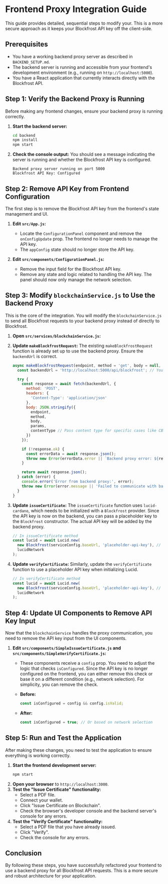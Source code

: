 
# Frontend Proxy Integration Guide

This guide provides detailed, sequential steps to modify your. This is a more secure approach as it keeps your Blockfrost API key off the client-side.

## Prerequisites

*   You have a working backend proxy server as described in `BACKEND_SETUP.md`.
*   The backend server is running and accessible from your frontend's development environment (e.g., running on `http://localhost:5000`).
*   You have a React application that currently interacts directly with the Blockfrost API.

## Step 1: Verify the Backend Proxy is Running

Before making any frontend changes, ensure your backend proxy is running correctly.

1.  **Start the backend server:**
    ```bash
    cd backend
    npm install
    npm start
    ```
2.  **Check the console output:** You should see a message indicating the server is running and whether the Blockfrost API key is configured.
    ```
    Backend proxy server running on port 5000
    Blockfrost API Key: Configured
    ```

## Step 2: Remove API Key from Frontend Configuration

The first step is to remove the Blockfrost API key from the frontend's state management and UI.

1.  **Edit `src/App.js`:**
    *   Locate the `ConfigurationPanel` component and remove the `onConfigUpdate` prop. The frontend no longer needs to manage the API key.
    *   The `appConfig` state should no longer store the API key.

2.  **Edit `src/components/ConfigurationPanel.js`:**
    *   Remove the input field for the Blockfrost API key.
    *   Remove any state and logic related to handling the API key. The panel should now only manage the network selection.

## Step 3: Modify `blockchainService.js` to Use the Backend Proxy

This is the core of the integration. You will modify the `blockchainService.js` to send all Blockfrost requests to your backend proxy instead of directly to Blockfrost.

1.  **Open `src/services/blockchainService.js`:**

2.  **Update `makeBlockfrostRequest`:** The existing `makeBlockfrostRequest` function is already set up to use the backend proxy. Ensure the `backendUrl` is correct.

    ```javascript
    async makeBlockfrostRequest(endpoint, method = 'get', body = null, params = null, contentType = 'application/json') {
      const backendUrl = 'http://localhost:5000/api/blockfrost'; // Your backend proxy URL

      try {
        const response = await fetch(backendUrl, {
          method: 'POST',
          headers: {
            'Content-Type': 'application/json'
          },
          body: JSON.stringify({
            endpoint,
            method,
            body,
            params,
            contentType // Pass content type for specific cases like CBOR
          })
        });

        if (!response.ok) {
          const errorData = await response.json();
          throw new Error(errorData.error || `Backend proxy error: ${response.statusText}`);
        }

        return await response.json();
      } catch (error) {
        console.error('Error from backend proxy:', error);
        throw new Error(error.message || 'Failed to communicate with backend proxy.');
      }
    }
    ```

3.  **Update `issueCertificate`:** The `issueCertificate` function uses `lucid-cardano`, which needs to be initialized with a `Blockfrost` provider. Since the API key is now on the backend, you can pass a placeholder key to the `Blockfrost` constructor. The actual API key will be added by the backend proxy.

    ```javascript
    // In issueCertificate method
    const lucid = await Lucid.new(
      new Blockfrost(serviceConfig.baseUrl, 'placeholder-api-key'), // The API key is handled by the backend
      lucidNetwork
    );
    ```

4.  **Update `verifyCertificate`:** Similarly, update the `verifyCertificate` function to use a placeholder API key when initializing Lucid.

    ```javascript
    // In verifyCertificate method
    const lucid = await Lucid.new(
      new Blockfrost(serviceConfig.baseUrl, 'placeholder-api-key'), // The API key is handled by the backend
      lucidNetwork
    );
    ```

## Step 4: Update UI Components to Remove API Key Input

Now that the `blockchainService` handles the proxy communication, you need to remove the API key input from the UI components.

1.  **Edit `src/components/SimpleIssueCertificate.js` and `src/components/SimpleVerifyCertificate.js`:**
    *   These components receive a `config` prop. You need to adjust the logic that checks `isConfigured`. Since the API key is no longer configured on the frontend, you can either remove this check or base it on a different condition (e.g., network selection). For simplicity, you can remove the check.

    *   **Before:**
        ```javascript
        const isConfigured = config && config.isValid;
        ```

    *   **After:**
        ```javascript
        const isConfigured = true; // Or based on network selection
        ```

## Step 5: Run and Test the Application

After making these changes, you need to test the application to ensure everything is working correctly.

1.  **Start the frontend development server:**
    ```bash
    npm start
    ```
2.  **Open your browser** to `http://localhost:3000`.
3.  **Test the "Issue Certificate" functionality:**
    *   Select a PDF file.
    *   Connect your wallet.
    *   Click "Issue Certificate on Blockchain".
    *   Check the browser's developer console and the backend server's console for any errors.
4.  **Test the "Verify Certificate" functionality:**
    *   Select a PDF file that you have already issued.
    *   Click "Verify".
    *   Check the console for any errors.

## Conclusion

By following these steps, you have successfully refactored your frontend to use a backend proxy for all Blockfrost API requests. This is a more secure and robust architecture for your application.

